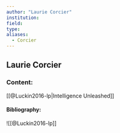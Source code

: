 ```yaml
---
author: "Laurie Corcier"
institution:
field:
type:
aliases:
  - Corcier
---
```


## Laurie Corcier

### Content:
[[@Luckin2016-lp|Intelligence Unleashed]]

#### Bibliography:

![[@Luckin2016-lp]]